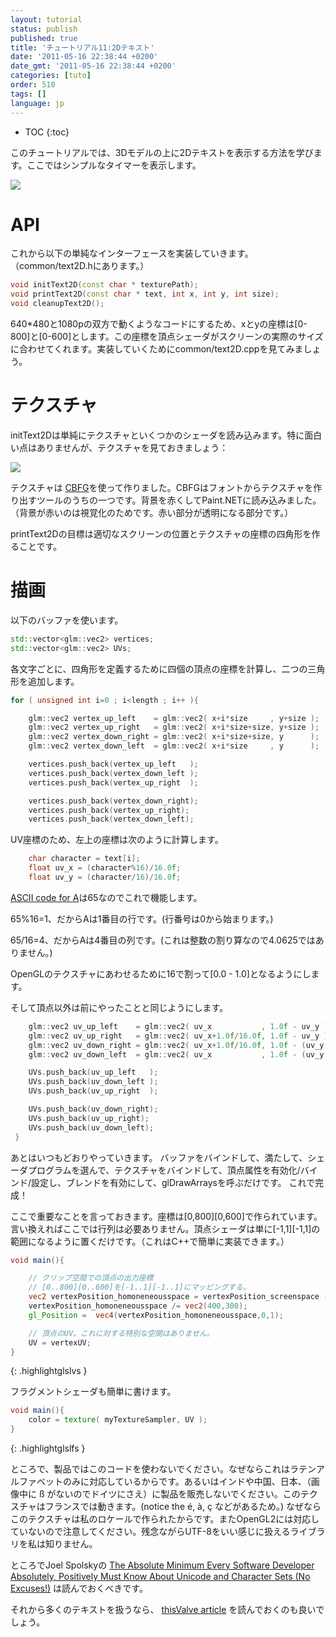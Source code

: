 ```yaml
---
layout: tutorial
status: publish
published: true
title: 'チュートリアル11:2Dテキスト'
date: '2011-05-16 22:38:44 +0200'
date_gmt: '2011-05-16 22:38:44 +0200'
categories: [tuto]
order: 510
tags: []
language: jp
---
```


* TOC
{:toc}

このチュートリアルでは、3Dモデルの上に2Dテキストを表示する方法を学びます。ここではシンプルなタイマーを表示します。

![]({{site.baseurl}}/assets/images/tuto-11-2d-text/clock.png)


# API

これから以下の単純なインターフェースを実装していきます。（common/text2D.hにあります。）

``` cpp
void initText2D(const char * texturePath);
void printText2D(const char * text, int x, int y, int size);
void cleanupText2D();
```

640*480と1080pの双方で動くようなコードにするため、xとyの座標は[0-800]と[0-600]とします。この座標を頂点シェーダがスクリーンの実際のサイズに合わせてくれます。実装していくためにcommon/text2D.cppを見てみましょう。

# テクスチャ

initText2Dは単純にテクスチャといくつかのシェーダを読み込みます。特に面白い点はありませんが、テクスチャを見ておきましょう：

![]({{site.baseurl}}/assets/images/tuto-11-2d-text/fontalpha.png)


テクスチャは [CBFG](http://www.codehead.co.uk/cbfg/)を使って作りました。CBFGはフォントからテクスチャを作り出すツールのうちの一つです。背景を赤くしてPaint.NETに読み込みました。（背景が赤いのは視覚化のためです。赤い部分が透明になる部分です。）

printText2Dの目標は適切なスクリーンの位置とテクスチャの座標の四角形を作ることです。

# 描画

以下のバッファを使います。

``` cpp
std::vector<glm::vec2> vertices;
std::vector<glm::vec2> UVs;
```

各文字ごとに、四角形を定義するために四個の頂点の座標を計算し、二つの三角形を追加します。

``` cpp
for ( unsigned int i=0 ; i<length ; i++ ){

    glm::vec2 vertex_up_left    = glm::vec2( x+i*size     , y+size );
    glm::vec2 vertex_up_right   = glm::vec2( x+i*size+size, y+size );
    glm::vec2 vertex_down_right = glm::vec2( x+i*size+size, y      );
    glm::vec2 vertex_down_left  = glm::vec2( x+i*size     , y      );

    vertices.push_back(vertex_up_left   );
    vertices.push_back(vertex_down_left );
    vertices.push_back(vertex_up_right  );

    vertices.push_back(vertex_down_right);
    vertices.push_back(vertex_up_right);
    vertices.push_back(vertex_down_left);
```

UV座標のため、左上の座標は次のように計算します。

``` cpp
    char character = text[i];
    float uv_x = (character%16)/16.0f;
    float uv_y = (character/16)/16.0f;
```

[ASCII code for A](http://www.asciitable.com/)は65なのでこれで機能します。

65%16=1、だからAは1番目の行です。(行番号は0から始まります。)

65/16=4、だからAは4番目の列です。(これは整数の割り算なので4.0625ではありません。)

OpenGLのテクスチャにあわせるために16で割って[0.0 - 1.0]となるようにします。

そして頂点以外は前にやったことと同じようにします。

``` cpp
    glm::vec2 uv_up_left    = glm::vec2( uv_x           , 1.0f - uv_y );
    glm::vec2 uv_up_right   = glm::vec2( uv_x+1.0f/16.0f, 1.0f - uv_y );
    glm::vec2 uv_down_right = glm::vec2( uv_x+1.0f/16.0f, 1.0f - (uv_y + 1.0f/16.0f) );
    glm::vec2 uv_down_left  = glm::vec2( uv_x           , 1.0f - (uv_y + 1.0f/16.0f) );

    UVs.push_back(uv_up_left   );
    UVs.push_back(uv_down_left );
    UVs.push_back(uv_up_right  );

    UVs.push_back(uv_down_right);
    UVs.push_back(uv_up_right);
    UVs.push_back(uv_down_left);
 }
```

あとはいつもどおりやっていきます。
バッファをバインドして、満たして、シェーダプログラムを選んで、テクスチャをバインドして、頂点属性を有効化/バインド/設定し、ブレンドを有効にして、glDrawArraysを呼ぶだけです。
これで完成！

ここで重要なことを言っておきます。座標は[0,800][0,600]で作られています。言い換えればここでは行列は必要ありません。頂点シェーダは単に[-1,1][-1,1]の範囲になるように置くだけです。（これはC++で簡単に実装できます。）

``` glsl
void main(){

    // クリップ空間での頂点の出力座標
    // [0..800][0..600]を[-1..1][-1..1]にマッピングする。
    vec2 vertexPosition_homoneneousspace = vertexPosition_screenspace - vec2(400,300); // [0..800][0..600] -> [-400..400][-300..300]
    vertexPosition_homoneneousspace /= vec2(400,300);
    gl_Position =  vec4(vertexPosition_homoneneousspace,0,1);

    // 頂点のUV。これに対する特別な空間はありません。
    UV = vertexUV;
}
```
{: .highlightglslvs }

フラグメントシェーダも簡単に書けます。

``` glsl
void main(){
    color = texture( myTextureSampler, UV );
}
```
{: .highlightglslfs }

ところで、製品ではこのコードを使わないでください。なぜならこれはラテンアルファベットのみに対応しているからです。あるいはインドや中国、日本、（画像中に &szlig; がないのでドイツにさえ）に製品を販売しないでください。このテクスチャはフランスでは動きます。(notice the &eacute;, &agrave;, &ccedil; などがあるため。) なぜならこのテクスチャは私のロケールで作られたからです。またOpenGL2には対応していないので注意してください。残念ながらUTF-8をいい感じに扱えるライブラリを私は知りません。

ところでJoel Spolskyの [The Absolute Minimum Every Software Developer Absolutely, Positively Must Know About Unicode and Character Sets (No Excuses!)](http://www.joelonsoftware.com/articles/Unicode.html) は読んでおくべきです。

それから多くのテキストを扱うなら、 [thisValve article](http://www.valvesoftware.com/publications/2007/SIGGRAPH2007_AlphaTestedMagnification.pdf) を読んでおくのも良いでしょう。
